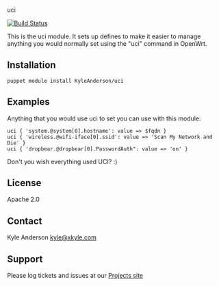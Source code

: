 uci

[![Build Status](https://travis-ci.org/solarkennedy/puppet-uci.png)](https://travis-ci.org/solarkennedy/puppet-uci)

This is the uci module.
It sets up defines to make it easier to manage anything you would normally
set using the "uci" command in OpenWrt.

Installation
-----------
    puppet module install KyleAnderson/uci

Examples
-------
Anything that you would use uci to set you can use with this module:

    uci { 'system.@system[0].hostname': value => $fqdn }
    uci { 'wireless.@wifi-iface[0].ssid': value => 'Scan My Network and Die' }
    uci { 'dropbear.@dropbear[0].PasswordAuth": value => 'on' }

Don't you wish everything used UCI? :)

License
-------
Apache 2.0

Contact
-------
Kyle Anderson <kyle@xkyle.com>

Support
-------
Please log tickets and issues at our [Projects site](https://github.com/solarkennedy/puppet-uci)
